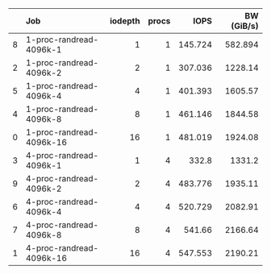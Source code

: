 |    | Job                      |   iodepth |   procs |    IOPS |   BW (GiB/s) |
|---:|:-------------------------|----------:|--------:|--------:|-------------:|
|  8 | 1-proc-randread-4096k-1  |         1 |       1 | 145.724 |      582.894 |
|  2 | 1-proc-randread-4096k-2  |         2 |       1 | 307.036 |     1228.14  |
|  5 | 1-proc-randread-4096k-4  |         4 |       1 | 401.393 |     1605.57  |
|  4 | 1-proc-randread-4096k-8  |         8 |       1 | 461.146 |     1844.58  |
|  0 | 1-proc-randread-4096k-16 |        16 |       1 | 481.019 |     1924.08  |
|  3 | 4-proc-randread-4096k-1  |         1 |       4 | 332.8   |     1331.2   |
|  9 | 4-proc-randread-4096k-2  |         2 |       4 | 483.776 |     1935.11  |
|  6 | 4-proc-randread-4096k-4  |         4 |       4 | 520.729 |     2082.91  |
|  7 | 4-proc-randread-4096k-8  |         8 |       4 | 541.66  |     2166.64  |
|  1 | 4-proc-randread-4096k-16 |        16 |       4 | 547.553 |     2190.21  |